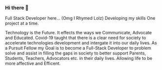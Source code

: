 ### Hi there 👋
Full Stack Developer here... (Omg I Rhymed Lolz) 
Developing my skills One project at a time.

Technology is the Future. 
It effects the ways we Communicate, Advocate and Educated. Covid-19 taught that there is a clear need for society to accelerate technologies development and intergate it into our daily lives. As a Pursuit Fellow my Goal is to become a Full-Stack Developer to problem solve and assist in filling the gaps in society to better support Parents, Students, Teachers, Advocators etc. in their daily lives. Allowing life to be more affective and Efficent.

<!--
**KalilahClarke/KalilahClarke** is a ✨ _special_ ✨ repository because its `README.md` (this file) appears on your GitHub profile.

Here are some ideas to get you started:

- 🔭 I’m currently working on ...
- 🌱 I’m currently learning ...
- 👯 I’m looking to collaborate on ...
- 🤔 I’m looking for help with ...
- 💬 Ask me about ...
- 📫 How to reach me: ...
- 😄 Pronouns: ...
- ⚡ Fun fact: ...
-->
